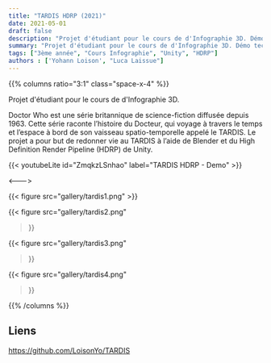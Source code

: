 ```yaml
---
title: "TARDIS HDRP (2021)"
date: 2021-05-01
draft: false
description: "Projet d'étudiant pour le cours de d'Infographie 3D. Démo technique du TARDIS réalisé avec Unity HDRP."
summary: "Projet d'étudiant pour le cours de d'Infographie 3D. Démo technique du TARDIS réalisé avec Unity HDRP."
tags: ["3ème année", "Cours Infographie", "Unity", "HDRP"]
authors : ['Yohann Loison', "Luca Laissue"]
---
```


{{% columns ratio="3:1" class="space-x-4" %}} <!-- begin columns block -->

Projet d'étudiant pour le cours de d'Infographie 3D.

Doctor Who est une série britannique de science-fiction diffusée depuis 1963. Cette série
raconte l’histoire du Docteur, qui voyage à travers le temps et l’espace à bord de son
vaisseau spatio-temporelle appelé le TARDIS.
Le projet a pour but de redonner vie au TARDIS à l’aide de Blender et du High Definition
Render Pipeline (HDRP) de Unity.

{{< youtubeLite id="ZmqkzLSnhao" label="TARDIS HDRP - Demo" >}}

<---> <!-- magic separator, between columns -->

<div class="[&>figure]:my-4">
{{< figure
src="gallery/tardis1.png"
>}}

{{< figure
src="gallery/tardis2.png"
>}}

{{< figure
src="gallery/tardis3.png"
>}}

{{< figure
src="gallery/tardis4.png"
>}}
</div>

{{% /columns %}}

## Liens
https://github.com/LoisonYo/TARDIS